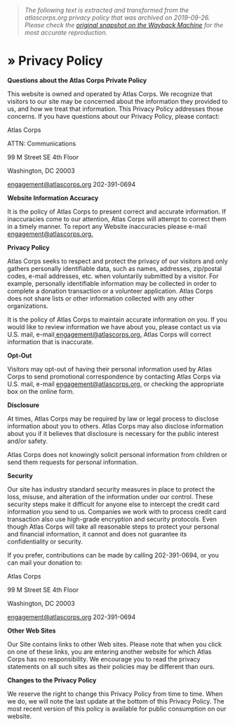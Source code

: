 > *The following text is extracted and transformed from the atlascorps.org privacy policy that was archived on 2019-09-26. Please check the [original snapshot on the Wayback Machine](https://web.archive.org/web/20190926164156id_/https%3A//atlascorps.org/privacy-policy) for the most accurate reproduction.*

# » Privacy Policy

**Questions about the Atlas Corps Private Policy**

This website is owned and operated by Atlas Corps. We recognize that visitors to our site may be concerned about the information they provided to us, and how we treat that information. This Privacy Policy addresses those concerns. If you have questions about our Privacy Policy, please contact:

Atlas Corps

ATTN: Communications

99 M Street SE 4th Floor

Washington, DC 20003

[engagement@atlascorps.org](mailto:engagement@atlascorps.org) 202-391-0694

**Website Information Accuracy**

It is the policy of Atlas Corps to present correct and accurate information. If inaccuracies come to our attention, Atlas Corps will attempt to correct them in a timely manner. To report any Website inaccuracies please e-mail [engagement@atlascorps.org.](mailto:info@atlascorps.org)

**Privacy Policy**

Atlas Corps seeks to respect and protect the privacy of our visitors and only gathers personally identifiable data, such as names, addresses, zip/postal codes, e-mail addresses, etc. when voluntarily submitted by a visitor. For example, personally identifiable information may be collected in order to complete a donation transaction or a volunteer application. Atlas Corps does not share lists or other information collected with any other organizations.

It is the policy of Atlas Corps to maintain accurate information on you. If you would like to review information we have about you, please contact us via U.S. mail, e-mail[ engagement@atlascorps.org.](mailto:info@atlascorps.org) Atlas Corps will correct information that is inaccurate.

**Opt-Out**

Visitors may opt-out of having their personal information used by Atlas Corps to send promotional correspondence by contacting Atlas Corps via U.S. mail, e-mail [engagement@atlascorps.org,](mailto:info@atlascorps.org) or checking the appropriate box on the online form.

**Disclosure**

At times, Atlas Corps may be required by law or legal process to disclose information about you to others. Atlas Corps may also disclose information about you if it believes that disclosure is necessary for the public interest and/or safety.

Atlas Corps does not knowingly solicit personal information from children or send them requests for personal information.

**Security**

Our site has industry standard security measures in place to protect the loss, misuse, and alteration of the information under our control. These security steps make it difficult for anyone else to intercept the credit card information you send to us. Companies we work with to process credit card transaction also use high-grade encryption and security protocols. Even though Atlas Corps will take all reasonable steps to protect your personal and financial information, it cannot and does not guarantee its confidentiality or security.

If you prefer, contributions can be made by calling 202-391-0694, or you can mail your donation to:

Atlas Corps

99 M Street SE 4th Floor

Washington, DC 20003

[engagement@atlascorps.org](mailto:engagement@atlascorps.org) 202-391-0694

**Other Web Sites**

Our Site contains links to other Web sites. Please note that when you click on one of these links, you are entering another website for which Atlas Corps has no responsibility. We encourage you to read the privacy statements on all such sites as their policies may be different than ours.

**Changes to the Privacy Policy**

We reserve the right to change this Privacy Policy from time to time. When we do, we will note the last update at the bottom of this Privacy Policy. The most recent version of this policy is available for public consumption on our website.
